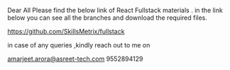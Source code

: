 Dear All Please find the below link of React Fullstack materials .
in the link below you can see all the branches and download the required files.

https://github.com/SkillsMetrix/fullstack

in case of any queries ,kindly reach out to me on 

amarjeet.arora@asreet-tech.com
9552894129
